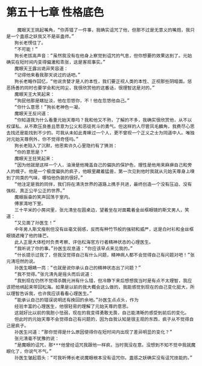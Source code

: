 # 第五十七章 性格底色
        魔眼天王挑起嘴角，“你弄错了一件事，我确实诅咒了他，但那不过是无意义的嘴炮，我只是一个蛊惑之妖我又不是巫蛊师。”
       狗长老愣住了。
       “不可能！”
       狗长老拔高声音：“虽然我没有在他身上察觉到诅咒的气息，但你想要的效果达到了。元始确实在短时间内变得偏激和乖张，这是客观事实。”
       魔眼天王露出诡异笑容道：
       “记得他来看我那天说过的话吧。”
       狗长老略作回忆，“他说贪婪才是人的本性，我们要正视人类的本性、正视那些阴暗面。惩恶扬善的同时也要学会和光同尘，我很欣赏他的这番话，很理智这是对的。”
       魔眼天王大笑起来：
       “狗屁他那是瞎扯淡，他在忽悠你，不！他在忽悠他自己。”
       “你什么意思！”狗长老神色一凝。
       魔眼天王反问道：
       “你知道我为什么看重元始天尊吗？我和他又不熟，了解的不多，我确实很欣赏他，从不以权谋私、从不欺压良善且愿意为公义和恶徒死斗的勇气。但这样的人尽管凤毛麟角，我费尽心思去找还是能找到不少的。可我从未如此青睐过一个人，更不曾视一个正义之士为同道中人。唯独对元始天尊例外，你不觉得奇怪吗。”
       狗长老陷入了沉默，他思索许久心里隐约有了猜测：
       “你的意思是？”
       魔眼天王狂笑起来：
       “因为他就是这样一个人，油滑是他掩盖自己的偏执的保护色，理性是他用来麻痹自己和旁人的幌子。他是一个极度偏执的疯子，他眼里藏着猛兽，第一次见到他时我就从元始天尊身上嗅到了同类的气味，哪怕他伪装的很好。”
       “他注定是我的同伴，我们将在清洗世界的道路上携手共进，最终创造一个没有压迫、没有强权、真正公平公正的世界。”
       魔眼振奋的笑声回荡于室内。
       傅家湾地下室。
       三十平米的小房间里，张元清坐在圆桌边，望着坐在对面戴着金丝框眼镜的斯文男人，笑道：
       “又见面了孙医生！”
       中年男人斯文瘦削但没有丝毫文弱感，反而有种竹节般的强韧和威严，这是白衬衫和金丝框眼镜遮掩了他的锋芒。
       此人正是大体检时负责考察、评估松海官方行者精神状态的心理医生。
       “我听说了你的事。”孙医生叹息道：“你应该早点来见我的。”
       “什长提示过我了，但我没觉得自己有什么问题，精神病人都不会觉得自己有问题对吧！”张元清坦然的说。
       孙医生眼睛一亮：“也就是说你承认自己的精神状态出了问题？”
       “我不觉得。”张元清先是摇头而后说道：
       “我到现在仍然不觉得杀魏元洲有什么错，但冷静下来后想想我当时是有点不太理智，我应该把他绑起来带回松海。如果是以前的我大概会这么做的，我能感觉到现在的自己变化挺大，所以理智告诉我，也许我应该看看心理医生。”
       “能承认自己的错误说明还有挽回的余地。”孙医生点点头，作为
       经验丰富的心理医生，他很轻易的理解了元始天尊的意思。
       这就好比以前的我胆小怯弱，现在的我变得勇敢无畏，自己能清晰的感受到前后的变化。
       但此时的元始天尊不会觉得自己有问题的，因为自我认知是很主观的东西，疯子从不觉得自己是疯子。
       孙医生问道：“那你觉得是什么原因使得你在短时间内出现了差异明显的变化？”
       张元清毫不犹豫的说：
       “是魔眼的诅咒，那***他曾经诅咒我跟他一样疯，当时我没在意。没想到不知不觉中我就魔眼化了，你说气不气。”
       孙医生皱起眉头：“可我听傅长老说魔眼根本没有诅咒你。蛊惑之妖确实没有诅咒技能的。”